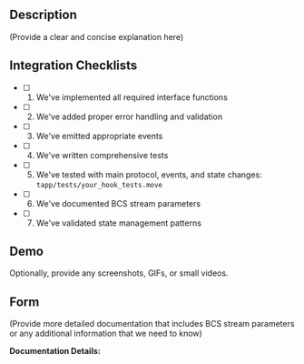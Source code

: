 ## Description

(Provide a clear and concise explanation here)

## Integration Checklists

- [ ] 1. We've implemented all required interface functions
- [ ] 2. We've added proper error handling and validation
- [ ] 3. We've emitted appropriate events
- [ ] 4. We've written comprehensive tests
- [ ] 5. We've tested with main protocol, events, and state changes: `tapp/tests/your_hook_tests.move`
- [ ] 6. We've documented BCS stream parameters
- [ ] 7. We've validated state management patterns

## Demo

Optionally, provide any screenshots, GIFs, or small videos.

## Form

(Provide more detailed documentation that includes BCS stream parameters or any additional information that we need to know)

**Documentation Details:**
